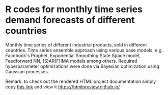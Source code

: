 # R codes for monthly time series demand forecasts of different countries 

Monthly time series of different industrial products, sold in different countries. Time series ensemble approach using various base models, e.g. Facebook's Prophet, Exponential Smoothing State Space model, Feedforward NN, (S)AR(F)IMA models among others. Required hyperparameter optimizations were done via Bayesian optimization using Gaussian processes.

Remark: to check out the rendered HTML project documentation simply copy [this link](https://github.com/AVoss84/demand_forecast/blob/main/doc/siemens_tsa.nb.html) and view it https://htmlpreview.github.io/
